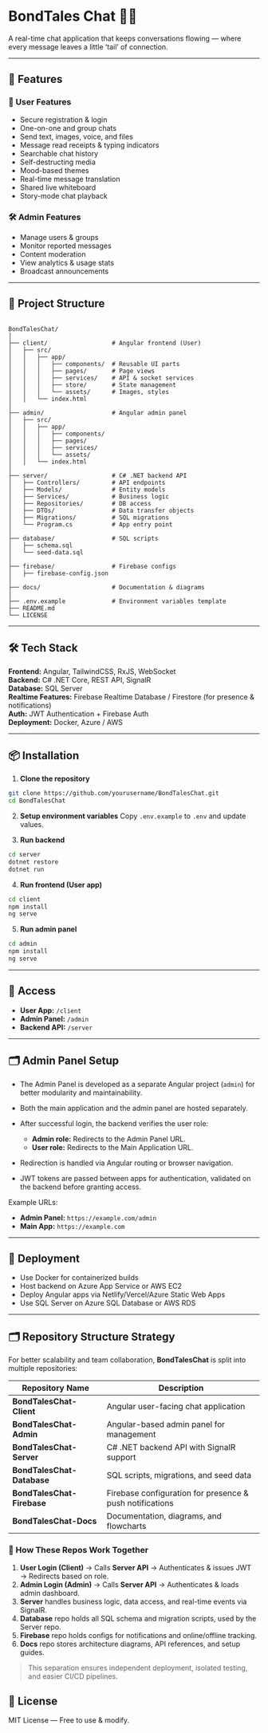 
# BondTales Chat 📱💬
A real-time chat application that keeps conversations flowing — where every message leaves a little ‘tail’ of connection.

---

## 🚀 Features

### 👤 User Features
- Secure registration & login
- One-on-one and group chats
- Send text, images, voice, and files
- Message read receipts & typing indicators
- Searchable chat history
- Self-destructing media
- Mood-based themes
- Real-time message translation
- Shared live whiteboard
- Story-mode chat playback

### 🛠 Admin Features
- Manage users & groups
- Monitor reported messages
- Content moderation
- View analytics & usage stats
- Broadcast announcements

---

## 📂 Project Structure

```

BondTalesChat/
│
├── client/                  # Angular frontend (User)
│   ├── src/
│   │   ├── app/
│   │   │   ├── components/  # Reusable UI parts
│   │   │   ├── pages/       # Page views
│   │   │   ├── services/    # API & socket services
│   │   │   ├── store/       # State management
│   │   │   └── assets/      # Images, styles
│   │   └── index.html
│
├── admin/                   # Angular admin panel
│   ├── src/
│   │   ├── app/
│   │   │   ├── components/
│   │   │   ├── pages/
│   │   │   ├── services/
│   │   │   └── assets/
│   │   └── index.html
│
├── server/                  # C# .NET backend API
│   ├── Controllers/         # API endpoints
│   ├── Models/              # Entity models
│   ├── Services/            # Business logic
│   ├── Repositories/        # DB access
│   ├── DTOs/                # Data transfer objects
│   ├── Migrations/          # SQL migrations
│   └── Program.cs           # App entry point
│
├── database/                # SQL scripts
│   ├── schema.sql
│   └── seed-data.sql
│
├── firebase/                # Firebase configs
│   ├── firebase-config.json
│
├── docs/                    # Documentation & diagrams
│
├── .env.example             # Environment variables template
├── README.md
└── LICENSE

````

---

## 🛠 Tech Stack

**Frontend:** Angular, TailwindCSS, RxJS, WebSocket  
**Backend:** C# .NET Core, REST API, SignalR  
**Database:** SQL Server  
**Realtime Features:** Firebase Realtime Database / Firestore (for presence & notifications)  
**Auth:** JWT Authentication + Firebase Auth  
**Deployment:** Docker, Azure / AWS

---

## 📦 Installation

1. **Clone the repository**
```bash
git clone https://github.com/yourusername/BondTalesChat.git
cd BondTalesChat
````

2. **Setup environment variables**
   Copy `.env.example` to `.env` and update values.

3. **Run backend**

```bash
cd server
dotnet restore
dotnet run
```

4. **Run frontend (User app)**

```bash
cd client
npm install
ng serve
```

5. **Run admin panel**

```bash
cd admin
npm install
ng serve
```

---

## 🔐 Access

* **User App:** `/client`
* **Admin Panel:** `/admin`
* **Backend API:** `/server`

---

## 🗂 Admin Panel Setup

* The Admin Panel is developed as a separate Angular project (`admin`) for better modularity and maintainability.
* Both the main application and the admin panel are hosted separately.
* After successful login, the backend verifies the user role:

  * **Admin role:** Redirects to the Admin Panel URL.
  * **User role:** Redirects to the Main Application URL.
* Redirection is handled via Angular routing or browser navigation.
* JWT tokens are passed between apps for authentication, validated on the backend before granting access.

Example URLs:

* **Admin Panel:** `https://example.com/admin`
* **Main App:** `https://example.com`

---

## 🚢 Deployment

* Use Docker for containerized builds
* Host backend on Azure App Service or AWS EC2
* Deploy Angular apps via Netlify/Vercel/Azure Static Web Apps
* Use SQL Server on Azure SQL Database or AWS RDS

---
## 🗂 Repository Structure Strategy

For better scalability and team collaboration, **BondTalesChat** is split into multiple repositories:

| Repository Name                  | Description                               |
|-----------------------------------|-------------------------------------------|
| **BondTalesChat-Client**          | Angular user-facing chat application      |
| **BondTalesChat-Admin**           | Angular-based admin panel for management  |
| **BondTalesChat-Server**          | C# .NET backend API with SignalR support  |
| **BondTalesChat-Database**        | SQL scripts, migrations, and seed data    |
| **BondTalesChat-Firebase**        | Firebase configuration for presence & push notifications |
| **BondTalesChat-Docs**            | Documentation, diagrams, and flowcharts   |

### 🔄 How These Repos Work Together
1. **User Login (Client)** → Calls **Server API** → Authenticates & issues JWT → Redirects based on role.
2. **Admin Login (Admin)** → Calls **Server API** → Authenticates & loads admin dashboard.
3. **Server** handles business logic, data access, and real-time events via SignalR.
4. **Database** repo holds all SQL schema and migration scripts, used by the Server repo.
5. **Firebase** repo holds configs for notifications and online/offline tracking.
6. **Docs** repo stores architecture diagrams, API references, and setup guides.

> This separation ensures independent deployment, isolated testing, and easier CI/CD pipelines.


## 📜 License

MIT License — Free to use & modify.

